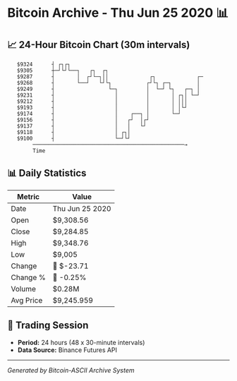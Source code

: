 # Bitcoin Archive - Thu Jun 25 2020 📊

## 📈 24-Hour Bitcoin Chart (30m intervals)

```
   $9324      ┤ ┌┐┌┐                                           
   $9305      ┼─┘└┘└──┐   ┌┐  ┌┐                               
   $9287      ┤       │  ┌┘└─┐││             ┌┐             ┌─ 
   $9268      ┤       └──┘   └┘└┐           ┌┘└┐ ┌─┐        │  
   $9249      ┤                 └─┐         │  └─┘ └┐   ┌─┐ │  
   $9231      ┤                   │         │       │ ┌┐│ └─┘  
   $9212      ┤                   │         │       │ │││      
   $9193      ┤                   │         │       │ │└┘      
   $9174      ┤                   │    ┌──┐ │       └─┘        
   $9156      ┤                   │   ┌┘  │┌┘                  
   $9137      ┤                   │   │   └┘                   
   $9118      ┤                   │ ┌┐│                        
   $9100      ┤                   └─┘└┘                        
        ────────────────────────────────────────────────→
        Time
```

## 📊 Daily Statistics

| Metric | Value |
|--------|-------|
| Date | Thu Jun 25 2020 |
| Open | $9,308.56 |
| Close | $9,284.85 |
| High | $9,348.76 |
| Low | $9,005 |
| Change | 🔴 $-23.71 |
| Change % | 🔴 -0.25% |
| Volume | $0.28M |
| Avg Price | $9,245.959 |

## 📅 Trading Session

- **Period:** 24 hours (48 x 30-minute intervals)
- **Data Source:** Binance Futures API

---
*Generated by Bitcoin-ASCII Archive System*
